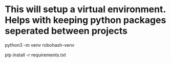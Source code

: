 # This will setup a virtual environment. Helps with keeping python packages seperated between projects
python3 -m venv robohash-venv

pip install -r requirements.txt